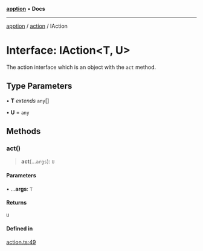 [**apption**](../../README.md) • **Docs**

***

[apption](../../modules.md) / [action](../README.md) / IAction

# Interface: IAction\<T, U\>

The action interface which is an object with the `act` method.

## Type Parameters

• **T** *extends* `any`[]

• **U** = `any`

## Methods

### act()

> **act**(...`args`): `U`

#### Parameters

• ...**args**: `T`

#### Returns

`U`

#### Defined in

[action.ts:49](https://github.com/mksunny1/apption/blob/45b0ba573a0535c0a6c3b4df2b60698c89aab92a/src/action.ts#L49)
